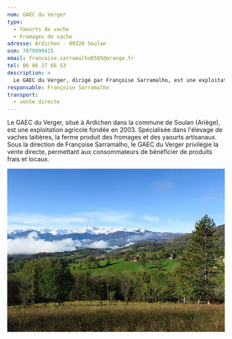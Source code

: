 ```yaml
---
nom: GAEC du Verger
type: 
  - Yaourts de vache
  - Fromages de vache
adresse: Ardichen - 09320 Soulan
osm: 7879999415
email: francoise.sarramalho0585@orange.fr
tel: 06 86 27 66 53
description: >
  Le GAEC du Verger, dirigé par Françoise Sarramalho, est une exploitation agricole située à Soulan. Spécialisée dans l'élevage de vaches laitières, la ferme propose des produits laitiers tels que des fromages et des yaourts, disponibles en vente directe.
responsable: Françoise Sarramalho
transport:
  - vente directe
---
```


Le GAEC du Verger, situé à Ardichen dans la commune de Soulan (Ariège), est une exploitation agricole fondée en 2003. Spécialisée dans l'élevage de vaches laitières, la ferme produit des fromages et des yaourts artisanaux. Sous la direction de Françoise Sarramalho, le GAEC du Verger privilégie la vente directe, permettant aux consommateurs de bénéficier de produits frais et locaux.

![GAEC du Verger](./media/gaec-du-verger.jpg)
